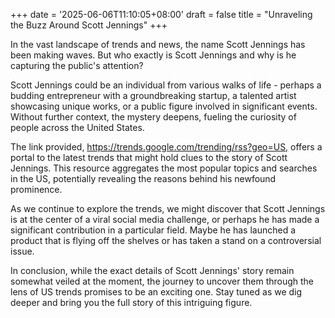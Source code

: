 +++
date = '2025-06-06T11:10:05+08:00'
draft = false
title = "Unraveling the Buzz Around Scott Jennings"
+++

In the vast landscape of trends and news, the name Scott Jennings has been making waves. But who exactly is Scott Jennings and why is he capturing the public's attention? 

Scott Jennings could be an individual from various walks of life - perhaps a budding entrepreneur with a groundbreaking startup, a talented artist showcasing unique works, or a public figure involved in significant events. Without further context, the mystery deepens, fueling the curiosity of people across the United States. 

The link provided, https://trends.google.com/trending/rss?geo=US, offers a portal to the latest trends that might hold clues to the story of Scott Jennings. This resource aggregates the most popular topics and searches in the US, potentially revealing the reasons behind his newfound prominence. 

As we continue to explore the trends, we might discover that Scott Jennings is at the center of a viral social media challenge, or perhaps he has made a significant contribution in a particular field. Maybe he has launched a product that is flying off the shelves or has taken a stand on a controversial issue. 

In conclusion, while the exact details of Scott Jennings' story remain somewhat veiled at the moment, the journey to uncover them through the lens of US trends promises to be an exciting one. Stay tuned as we dig deeper and bring you the full story of this intriguing figure.